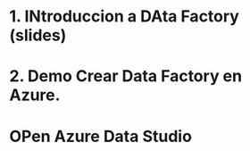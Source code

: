 # 1. INtroduccion a DAta Factory (slides)
# 2. Demo Crear Data Factory en Azure.
# OPen Azure Data Studio